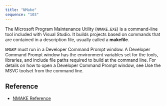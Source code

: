 ```yaml
---
title: "NMake"
sequence: "103"
---
```


The Microsoft Program Maintenance Utility (`NMAKE.EXE`) is a command-line tool included with Visual Studio.
It builds projects based on commands that are contained in a description file, usually called a **makefile**.

`NMAKE` must run in a Developer Command Prompt window.
A Developer Command Prompt window has the environment variables set for the tools, libraries,
and include file paths required to build at the command line.
For details on how to open a Developer Command Prompt window, see Use the MSVC toolset from the command line.

## Reference

- [NMAKE Reference](https://learn.microsoft.com/en-us/cpp/build/reference/nmake-reference?view=msvc-170)
